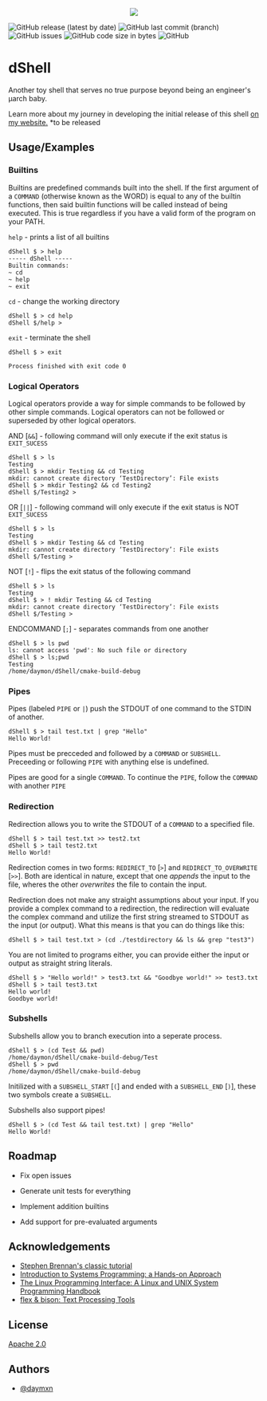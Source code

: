 <p align="center">
<img src="https://i.imgur.com/xhSqaLL.png" />
</p>

![GitHub release (latest by date)](https://img.shields.io/github/v/release/daymxn/dShell?style=flat-square)
![GitHub last commit (branch)](https://img.shields.io/github/last-commit/daymxn/dShell/master?style=flat-square)
![GitHub issues](https://img.shields.io/github/issues/daymxn/dShell?style=flat-square)
![GitHub code size in bytes](https://img.shields.io/github/languages/code-size/daymxn/dShell?style=flat-square)
![GitHub](https://img.shields.io/github/license/daymxn/dShell?style=flat-square)

# dShell

Another toy shell that serves no true purpose beyond being an engineer's µarch baby.

Learn more about my journey in developing the initial release of this shell <a href="https://daymxn.com">on my website.</a>
*to be released
## Usage/Examples

### Builtins

Builtins are predefined commands built into the shell.
If the first argument of a `COMMAND` (otherwise known as the WORD) is equal to
any of the builtin functions, then said builtin functions will be called instead
of being executed. This is true regardless if you have a valid form of the program
on your PATH.

`help` - prints a list of all builtins

```custom
dShell $ > help
----- dShell -----
Builtin commands: 
~ cd
~ help
~ exit
```

`cd` - change the working directory

```custom
dShell $ > cd help
dShell $/help > 
```

`exit` - terminate the shell

```custom
dShell $ > exit

Process finished with exit code 0
```

### Logical Operators

Logical operators provide a way for simple commands to be followed by other
simple commands.
Logical operators can not be followed or superseded by other logical operators.

AND [`&&`] - following command will only execute if the exit status is `EXIT_SUCESS`

```custom
dShell $ > ls
Testing
dShell $ > mkdir Testing && cd Testing
mkdir: cannot create directory ‘TestDirectory’: File exists
dShell $ > mkdir Testing2 && cd Testing2
dShell $/Testing2 >
```

OR [`||`] - following command will only execute if the exit status is NOT `EXIT_SUCESS`

```custom
dShell $ > ls
Testing
dShell $ > mkdir Testing && cd Testing
mkdir: cannot create directory ‘TestDirectory’: File exists
dShell $/Testing > 
```


NOT [`!`] - flips the exit status of the following command

```custom
dShell $ > ls
Testing
dShell $ > ! mkdir Testing && cd Testing
mkdir: cannot create directory ‘TestDirectory’: File exists
dShell $/Testing > 
```

ENDCOMMAND [`;`] - separates commands from one another

```custom
dShell $ > ls pwd
ls: cannot access 'pwd': No such file or directory
dShell $ > ls;pwd
Testing
/home/daymon/dShell/cmake-build-debug
```

### Pipes

Pipes (labeled `PIPE` or `|`) push the STDOUT of one command to the STDIN of another.

```custom
dShell $ > tail test.txt | grep "Hello"
Hello World!
```

Pipes must be precceded and followed by a `COMMAND` or `SUBSHELL`.
Preceeding or following `PIPE` with anything else is undefined.

Pipes are good for a single `COMMAND`.
To continue the `PIPE`, follow the `COMMAND` with another `PIPE`


### Redirection

Redirection allows you to write the STDOUT of a `COMMAND` to a specified file.

```custom
dShell $ > tail test.txt >> test2.txt
dShell $ > tail test2.txt
Hello World!
```

Redirection comes in two forms: `REDIRECT_TO` [`>`] and `REDIRECT_TO_OVERWRITE` [`>>`]. Both are
identical in nature, except that one *appends* the input to the file, wheres the other
*overwrites* the file to contain the input.

Redirection does not make any straight assumptions about your input. If you provide a
complex command to a redirection, the redirection will evaluate the complex command and
utilize the first string streamed to STDOUT as the input (or output). What this means is that
you can do things like this:

```custom
dShell $ > tail test.txt > (cd ./testdirectory && ls && grep "test3")
```

You are not limited to programs either, you can provide either the input
or output as straight string literals.

```custom
dShell $ > "Hello world!" > test3.txt && "Goodbye world!" >> test3.txt
dShell $ > tail test3.txt
Hello world!
Goodbye world!
```

### Subshells

Subshells allow you to branch execution into a seperate process.

```
dShell $ > (cd Test && pwd)
/home/daymon/dShell/cmake-build-debug/Test
dShell $ > pwd
/home/daymon/dShell/cmake-build-debug
```

Initilized with a `SUBSHELL_START` [`(`] and ended with a `SUBSHELL_END` [`)`],
these two symbols create a `SUBSHELL`.

Subshells also support pipes!

```
dShell $ > (cd Test && tail test.txt) | grep "Hello"
Hello World!
```
## Roadmap

- Fix open issues

- Generate unit tests for everything

- Implement addition builtins

- Add support for pre-evaluated arguments


## Acknowledgements

- [Stephen Brennan's classic tutorial](https://brennan.io/2015/01/16/write-a-shell-in-c/)
- [Introduction to Systems Programming: a Hands-on Approach](https://www.cs.purdue.edu/homes/grr/SystemsProgrammingBook/)
- [The Linux Programming Interface: A Linux and UNIX System Programming Handbook](https://www.amazon.com/Linux-Programming-Interface-System-Handbook/dp/1593272200)
- [flex & bison: Text Processing Tools](https://www.amazon.com/flex-bison-Text-Processing-Tools/dp/0596155972)

## License

[Apache 2.0](https://github.com/daymxn/dShell/blob/master/LICENSE)


## Authors

- [@daymxn](https://www.github.com/daymxn)

